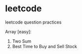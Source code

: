 # leetcode
leetcode question practices

Array
[easy]:
1. Two Sum
121. Best Time to Buy and Sell Stock
